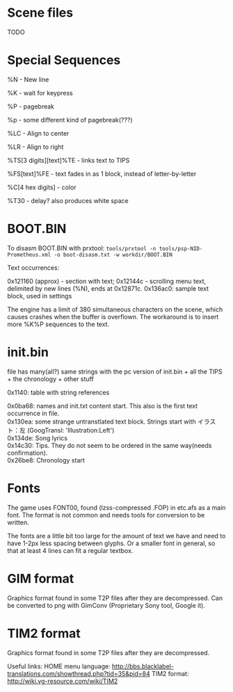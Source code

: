 Scene files
============
TODO

Special Sequences
============

%N - New line

%K - wait for keypress

%P - pagebreak

%p - some different kind of pagebreak(???)

%LC - Align to center

%LR - Align to right

%TS[3 digits][text]%TE - links text to TIPS

%FS[text]%FE - text fades in as 1 block, instead of letter-by-letter

%C[4 hex digits] - color

%T30 - delay? also produces white space


BOOT.BIN
============

To disasm BOOT.BIN with prxtool:
`tools/prxtool -n tools/psp-NID-Prometheus.xml -o boot-disasm.txt -w workdir/BOOT.BIN`

Text occurrences:

0x121160 (approx) - section with text;
  0x12144c - scrolling menu text, delimited by new lines (%N), ends at 0x12871c.
0x136ac0: sample text block, used in settings


The engine has a limit of 380 simultaneous characters on the scene, which causes crashes when the buffer is overflown. The workaround is to insert more %K%P sequences to the text.


init.bin
============

file has many(all?) same strings with the pc version of init.bin + all the TIPS + the chronology + other stuff

0x1140: table with string references

0x0ba68: names and init.txt content start. This also is the first text occurrence in file.
<br>
0x130ea: some strange untranstlated text block. Strings start with イラスト：左 (GoogTransl: 'Illustration:Left')<br>
0x134de: Song lyrics
<br>
0x14c30: Tips. They do not seem to be ordered in the same way(needs confirmation).
<br>
0x26be8: Chronology start
<br>


Fonts
============

The game uses FONT00, found (lzss-compressed .FOP) in etc.afs as a main font.
The format is not common and needs tools for conversion to be written.

The fonts are a little bit too large for the amount of text we have and need to have 1-2px less spacing between glyphs.
Or a smaller font in general, so that at least 4 lines can fit a regular textbox.


GIM format
============
Graphics format found in some T2P files after they are decompressed.
Can be converted to png with GimConv (Proprietary Sony tool, Google it).

TIM2 format
============

Graphics format found in some T2P files after they are decompressed.

Useful links:
HOME menu language: http://bbs.blacklabel-translations.com/showthread.php?tid=35&pid=84
TIM2 format: http://wiki.vg-resource.com/wiki/TIM2